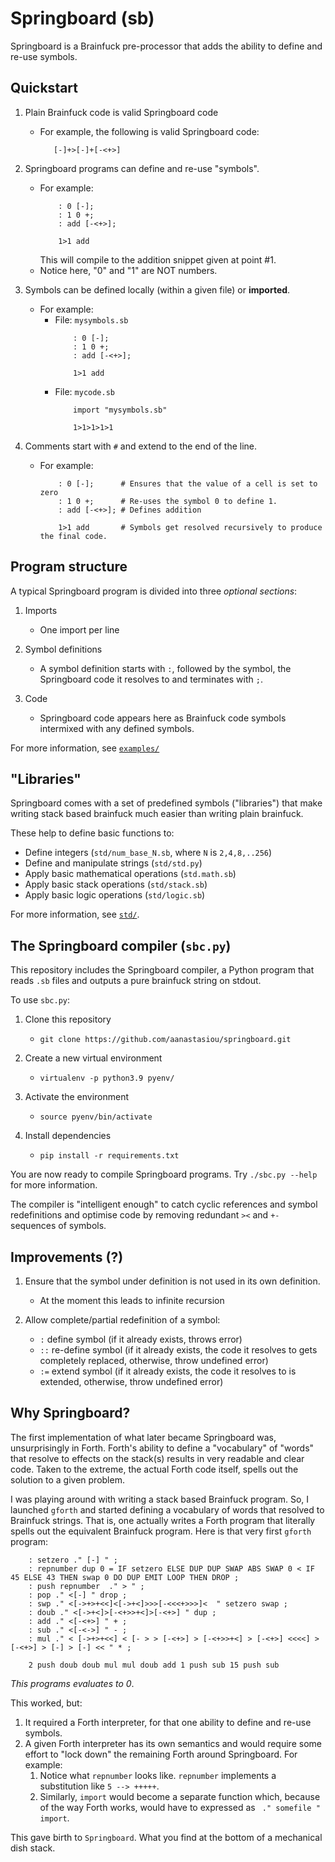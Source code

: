 # Springboard (sb)

Springboard is a Brainfuck pre-processor that adds the ability to define and re-use symbols.


## Quickstart

1. Plain Brainfuck code is valid Springboard code
   - For example, the following is valid Springboard code:
     ```
        [-]+>[-]+[-<+>]
     ```

2. Springboard programs can define and re-use "symbols".
   - For example:
     ```
         : 0 [-];
         : 1 0 +;
         : add [-<+>];

         1>1 add
     ```
     This will compile to the addition snippet given at point #1.
   - Notice here, "0" and "1" are NOT numbers.

3. Symbols can be defined locally (within a given file) or **imported**.
   - For example:
     - File: `mysymbols.sb`
       ```
           : 0 [-];
           : 1 0 +;
           : add [-<+>];

           1>1 add
       ```
     - File: `mycode.sb`
       ```
           import "mysymbols.sb"

           1>1>1>1>1
       ```
       
4. Comments start with `#` and extend to the end of the line.
   - For example:
     ```
         : 0 [-];      # Ensures that the value of a cell is set to zero
         : 1 0 +;      # Re-uses the symbol 0 to define 1.
         : add [-<+>]; # Defines addition

         1>1 add       # Symbols get resolved recursively to produce the final code.
     ```


## Program structure

A typical Springboard program is divided into three *optional sections*:

1. Imports
   - One import per line
   
2. Symbol definitions
   - A symbol definition starts with `:`, followed by the symbol, the Springboard code 
     it resolves to and terminates with `;`. 

3. Code
   - Springboard code appears here as Brainfuck code symbols intermixed with any defined symbols.

For more information, see [`examples/`](examples/)


## "Libraries"

Springboard comes with a set of predefined symbols ("libraries") that make writing stack based 
brainfuck much easier than writing plain brainfuck.

These help to define basic functions to:

- Define integers (`std/num_base_N.sb`, where `N` is `2,4,8,..256`)
- Define and manipulate strings (`std/std.py`) 
- Apply basic mathematical operations (`std.math.sb`) 
- Apply basic stack operations (`std/stack.sb`)
- Apply basic logic operations (`std/logic.sb`)

For more information, see [`std/`](std/).


## The Springboard compiler (`sbc.py`)

This repository includes the Springboard compiler, a Python program that reads `.sb` files and 
outputs a pure brainfuck string on stdout.

To use `sbc.py`:

1. Clone this repository
   - `git clone https://github.com/aanastasiou/springboard.git`

2. Create a new virtual environment
   - `virtualenv -p python3.9 pyenv/`

3. Activate the environment
   - `source pyenv/bin/activate`
   
4. Install dependencies
   - `pip install -r requirements.txt`

You are now ready to compile Springboard programs. Try `./sbc.py --help` for more information.

The compiler is "intelligent enough" to catch cyclic references and symbol redefinitions and optimise code 
by removing redundant `><` and `+-` sequences of symbols.

## Improvements (?)

1. Ensure that the symbol under definition is not used in its own definition.
   - At the moment this leads to infinite recursion
   
2. Allow complete/partial redefinition of a symbol:
   - `:` define symbol (if it already exists, throws error)
   - `::` re-define symbol (if it already exists, the code it resolves to gets completely replaced, otherwise, throw undefined error)
   - `:=` extend symbol (if it already exists, the code it resolves to is extended, otherwise, throw undefined error)


## Why Springboard?

The first implementation of what later became Springboard was, unsurprisingly in Forth. Forth's 
ability to define a "vocabulary" of "words" that resolve to effects on the stack(s) results in 
very readable and clear code. Taken to the extreme, the actual Forth code itself, spells out the
solution to a given problem.

I was playing around with writing a stack based Brainfuck program. So, I launched `gforth` and started 
defining a vocabulary of words that resolved to Brainfuck strings. That is, one actually writes a Forth program
that literally spells out the equivalent Brainfuck program.  Here is that very first `gforth` program:

```
    : setzero ." [-] " ;
    : repnumber dup 0 = IF setzero ELSE DUP DUP SWAP ABS SWAP 0 < IF 45 ELSE 43 THEN swap 0 DO DUP EMIT LOOP THEN DROP ;
    : push repnumber  ." > " ;
    : pop ." <[-] " drop ;
    : swp ." <[->+>+<<]<[->+<]>>>[-<<<+>>>]<  " setzero swap ;
    : doub ." <[->+<]>[-<+>>+<]>[-<+>] " dup ;
    : add ." <[-<+>] " + ;
    : sub ." <[-<->] " - ;
    : mul ." < [->+>+<<] < [- > > [-<+>] > [-<+>>+<] > [-<+>] <<<<] > [-<+>] > [-] > [-] << " * ;

    2 push doub doub mul mul doub add 1 push sub 15 push sub
```

*This programs evaluates to 0*.

This worked, but:

1. It required a Forth interpreter, for that one ability to define and re-use symbols.
2. A given Forth interpreter has its own semantics and would require some effort to "lock down" 
   the remaining Forth around Springboard. For example:
   1. Notice what `repnumber` looks like. `repnumber` implements a substitution like `5 --> +++++`. 
   2. Similarly, `import` would become a separate function which, because of the way Forth works, would have to 
      expressed as ` ." somefile " import`.

This gave birth to `Springboard`. What you find at the bottom of a mechanical dish stack. 
